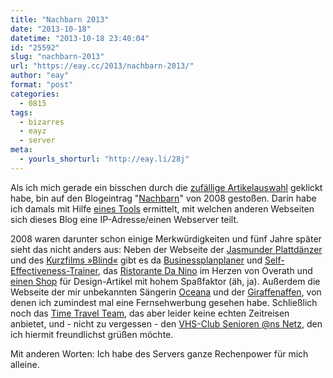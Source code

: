```yaml
---
title: "Nachbarn 2013"
date: "2013-10-18"
datetime: "2013-10-18 23:40:04"
id: "25592"
slug: "nachbarn-2013"
url: "https://eay.cc/2013/nachbarn-2013/"
author: "eay"
format: "post"
categories:
  - 0815
tags:
  - bizarres
  - eayz
  - server
meta:
  - yourls_shorturl: "http://eay.li/28j"
---
```


Als ich mich gerade ein bisschen durch die [zufällige Artikelauswahl](http://eay.cc/random/) geklickt habe, bin auf den Blogeintrag "[Nachbarn](//eay.cc/2008/nachbarn/)" von 2008 gestoßen. Darin habe ich damals mit Hilfe [eines Tools](http://www.yougetsignal.com/tools/web-sites-on-web-server/) ermittelt, mit welchen anderen Webseiten sich dieses Blog eine IP-Adresse/einen Webserver teilt.

2008 waren darunter schon einige Merkwürdigkeiten und fünf Jahre später sieht das nicht anders aus: Neben der Webseite der [Jasmunder Plattdänzer](http://www.jasmunder-plattdaenzer.de/) und des [Kurzfilms »Blind«](http://blind-movie.com/) gibt es da [Businessplanplaner](http://businessplan-fuer-gruender.de/) und [Self-Effectiveness-Trainer](http://www.dieterjarzombek.eu/), das [Ristorante Da Nino](http://www.daninooverath.de/) im Herzen von Overath und [einen Shop](http://www.take2-design.de/) für Design-Artikel mit hohem Spaßfaktor (äh, ja). Außerdem die Webseite der mir unbekannten Sängerin [Oceana](http://oceana-online.de/) und der [Giraffenaffen](http://www.giraffen-affen.de/), von denen ich zumindest mal eine Fernsehwerbung gesehen habe. Schließlich noch das [Time Travel Team](http://www.timetravelteam.com/), das aber leider keine echten Zeitreisen anbietet, und - nicht zu vergessen - den [VHS-Club Senioren @ns Netz](http://hi-senior.de/), den ich hiermit freundlichst grüßen möchte.

Mit anderen Worten: Ich habe des Servers ganze Rechenpower für mich alleine.
